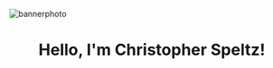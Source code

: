 ![bannerphoto](https://user-images.githubusercontent.com/37876358/148658154-0ec22ad2-d184-4c2d-abc9-7a909784b1e2.jpg)
<h1 align="center">Hello, I'm Christopher Speltz!</h1>
